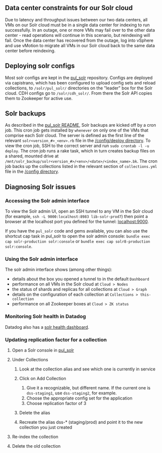 ## Data center constraints for our Solr cloud
Due to latency and throughput issues between our two data centers, all VMs on our Solr cloud must be in a single data center for indexing to run successfully. In an outage, one or more VMs may fail over to the other data center - read operations will continue in this scenario, but reindexing will fail. Once the data center has recovered from the outage, log into vSphere and use vMotion to migrate all VMs in our Solr cloud back to the same data center before reindexing.

## Deploying solr configs
Most solr configs are kept in the [pul_solr](https://github.com/pulibrary/pul_solr) repository. Configs are deployed via capistrano, which has been configured to upload config sets and reload collections, to `/solr/pul_solr/` directories on the "leader" box for the Solr cloud. CDH configs go to `/solr/cdh_solr/`. From there the Solr API copies them to Zookeeper for active use.

## Solr backups
As described in the [pul_solr README](https://github.com/pulibrary/pul_solr/blob/main/README.md), Solr backups are kicked off by a cron job. This cron job gets installed by `whenever` on only one of the VMs that comprise each Solr cloud. The server is defined as the first line of the relevant `solr<version_#>_<env>.rb` file in the [/config/deploy directory](https://github.com/pulibrary/pul_solr/tree/main/config/deploy). To view the cron job, SSH to the correct server and run `sudo crontab -l -u deploy`. The cron job runs a rake task, which in turn creates backup files on a shared, mounted drive at `/mnt/solr_backup/solr<version_#>/<env>/<date>/<index_name>.bk`. The cron job backs up the collections listed in the relevant section of `collections.yml` file in the [/config directory](https://github.com/pulibrary/pul_solr/tree/main/config).

## Diagnosing Solr issues

### Accessing the Solr admin interface
To view the Solr admin UI, open an SSH tunnel to any VM in the Solr cloud (for example, `ssh -L 9000:localhost:8983 lib-solr-prod7`) then point a browser at the localhost port you defined for the tunnel: [localhost:9000](localhost:9000).

If you have the `pul_solr` code and gems available, you can also use the shortcut cap task in pul_solr to open the solr admin console: `bundle exec cap solr-production solr:console` or `bundle exec cap solr8-production solr:console`.

### Using the Solr admin interface
The solr admin interface shows (among other things):
* details about the box you opened a tunnel to in the default `Dashboard`
* performance on all VMs in the Solr cloud at `Cloud > Nodes`
* the status of shards and replicas for all collections at `Cloud > Graph`
* details on the configuration of each collection at `Collections > this-collection`
* performance on all Zookeeper boxes at `Cloud > ZK status`

### Monitoring Solr health in Datadog
Datadog also has a [solr health dashboard](https://app.datadoghq.com/dashboard/ce3-krc-gid/solr-health-dashboard).

### Updating replication factor for a collection

1. Open a Solr console in [pul_solr](https://github.com/pulibrary/pul_solr)
1. Under Collections
    1. Look at the collection alias and see which one is currently in service

    2. Click on Add Collection
        1. Give it a recognizable, but different name. If the current one is `dss-staging1`, use `dss-staging2`, for example.
        2. Choose the appropriate config set for the application
        3. Choose replication factor of 3

    3. Delete the alias
    4. Recreate the alias dss-* (staging/prod) and point it to the new collection you just created

2. Re-index the collection
3. Delete the old collection
